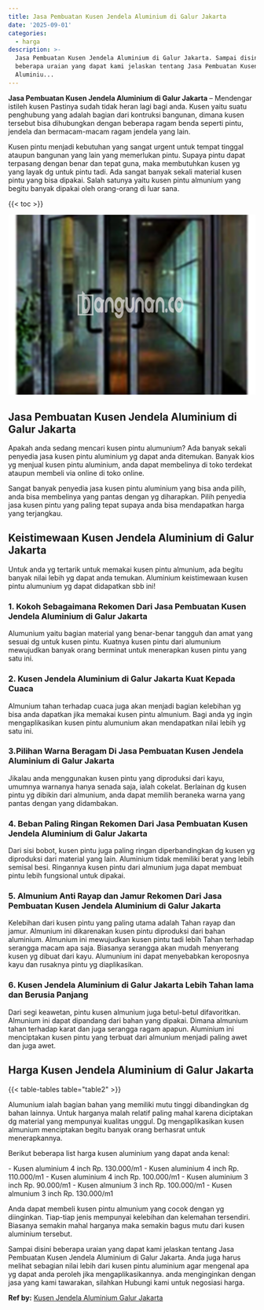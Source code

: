 ```yaml
---
title: Jasa Pembuatan Kusen Jendela Aluminium di Galur Jakarta
date: '2025-09-01'
categories:
  - harga
description: >-
  Jasa Pembuatan Kusen Jendela Aluminium di Galur Jakarta. Sampai disini
  beberapa uraian yang dapat kami jelaskan tentang Jasa Pembuatan Kusen Jendela
  Aluminiu...
---
```


**Jasa Pembuatan Kusen Jendela Aluminium di Galur Jakarta** – Mendengar istileh kusen Pastinya sudah tidak heran lagi bagi anda. Kusen yaitu suatu penghubung yang adalah bagian dari kontruksi bangunan, dimana kusen tersebut bisa dihubungkan dengan beberapa ragam benda seperti pintu, jendela dan bermacam-macam ragam jendela yang lain.

Kusen pintu menjadi kebutuhan yang sangat urgent untuk tempat tinggal ataupun bangunan yang lain yang memerlukan pintu. Supaya pintu dapat terpasang dengan benar dan tepat guna, maka membutuhkan kusen yg yang layak dg untuk pintu tadi. Ada sangat banyak sekali material kusen pintu yang bisa dipakai. Salah satunya yaitu kusen pintu almunium yang begitu banyak dipakai oleh orang-orang di luar sana.

{{< toc >}}

![Jasa Pembuatan Kusen Jendela Aluminium di Galur Jakarta](/images/harga-kusen-jendela-alumunium-09.png)

## Jasa Pembuatan Kusen Jendela Aluminium di Galur Jakarta

Apakah anda sedang mencari kusen pintu alumunium? Ada banyak sekali penyedia jasa kusen pintu aluminium yg dapat anda ditemukan. Banyak kios yg menjual kusen pintu aluminium, anda dapat membelinya di toko terdekat ataupun membeli via online di toko online.

Sangat banyak penyedia jasa kusen pintu aluminium yang bisa anda pilih, anda bisa membelinya yang pantas dengan yg diharapkan. Pilih penyedia jasa kusen pintu yang paling tepat supaya anda bisa mendapatkan harga yang terjangkau.

## Keistimewaan Kusen Jendela Aluminium di Galur Jakarta

Untuk anda yg tertarik untuk memakai kusen pintu almunium, ada begitu banyak nilai lebih yg dapat anda temukan. Aluminium keistimewaan kusen pintu alumunium yg dapat didapatkan sbb ini!

### 1\. Kokoh Sebagaimana Rekomen Dari Jasa Pembuatan Kusen Jendela Aluminium di Galur Jakarta

Alumunium yaitu bagian material yang benar-benar tangguh dan amat yang sesuai dg untuk kusen pintu. Kuatnya kusen pintu dari alumunium mewujudkan banyak orang berminat untuk menerapkan kusen pintu yang satu ini.

### 2\. Kusen Jendela Aluminium di Galur Jakarta Kuat Kepada Cuaca

Almunium tahan terhadap cuaca juga akan menjadi bagian kelebihan yg bisa anda dapatkan jika memakai kusen pintu almunium. Bagi anda yg ingin mengaplikasikan kusen pintu alumunium akan mendapatkan nilai lebih yg satu ini.

### 3.Pilihan Warna Beragam Di Jasa Pembuatan Kusen Jendela Aluminium di Galur Jakarta

Jikalau anda menggunakan kusen pintu yang diproduksi dari kayu, umumnya warnanya hanya senada saja, ialah cokelat. Berlainan dg kusen pintu yg dibikin dari almunium, anda dapat memilih beraneka warna yang pantas dengan yang didambakan.

### 4\. Beban Paling Ringan Rekomen Dari Jasa Pembuatan Kusen Jendela Aluminium di Galur Jakarta

Dari sisi bobot, kusen pintu juga paling ringan diperbandingkan dg kusen yg diproduksi dari material yang lain. Aluminium tidak memiliki berat yang lebih semisal besi. Ringannya kusen pintu dari almunium juga dapat membuat pintu lebih fungsional untuk dipakai.

### 5\. Almunium Anti Rayap dan Jamur Rekomen Dari Jasa Pembuatan Kusen Jendela Aluminium di Galur Jakarta

Kelebihan dari kusen pintu yang paling utama adalah Tahan rayap dan jamur. Almunium ini dikarenakan kusen pintu diproduksi dari bahan aluminium. Almunium ini mewujudkan kusen pintu tadi lebih Tahan terhadap serangga macam apa saja. Biasanya serangga akan mudah menyerang kusen yg dibuat dari kayu. Alumunium ini dapat menyebabkan keroposnya kayu dan rusaknya pintu yg diaplikasikan.

### 6\. Kusen Jendela Aluminium di Galur Jakarta Lebih Tahan lama dan Berusia Panjang

Dari segi keawetan, pintu kusen almunium juga betul-betul difavoritkan. Almunium ini dapat dipandang dari bahan yang dipakai. Dimana almunium tahan terhadap karat dan juga serangga ragam apapun. Aluminium ini menciptakan kusen pintu yang terbuat dari almunium menjadi paling awet dan juga awet.

## Harga Kusen Jendela Aluminium di Galur Jakarta

{{< table-tables table="table2" >}}

Alumunium ialah bagian bahan yang memiliki mutu tinggi dibandingkan dg bahan lainnya. Untuk harganya malah relatif paling mahal karena diciptakan dg material yang mempunyai kualitas unggul. Dg mengaplikasikan kusen almunium menciptakan begitu banyak orang berhasrat untuk menerapkannya.

Berikut beberapa list harga kusen aluminium yang dapat anda kenal:

\- Kusen aluminium 4 inch Rp. 130.000/m1 - Kusen aluminium 4 inch Rp. 110.000/m1 - Kusen aluminium 4 inch Rp. 100.000/m1 - Kusen aluminium 3 inch Rp. 90.000/m1 - Kusen almunium 3 inch Rp. 100.000/m1 - Kusen almunium 3 inch Rp. 130.000/m1

Anda dapat membeli kusen pintu almunium yang cocok dengan yg diinginkan. Tiap-tiap jenis mempunyai kelebihan dan kelemahan tersendiri. Biasanya semakin mahal harganya maka semakin bagus mutu dari kusen aluminium tersebut.

Sampai disini beberapa uraian yang dapat kami jelaskan tentang Jasa Pembuatan Kusen Jendela Aluminium di Galur Jakarta. Anda juga harus melihat sebagian nilai lebih dari kusen pintu aluminium agar mengenal apa yg dapat anda peroleh jika mengaplikasikannya. anda menginginkan dengan jasa yang kami tawarakan, silahkan Hubungi kami untuk negosiasi harga.

**Ref by:** [Kusen Jendela Aluminium Galur Jakarta](https://id.wikipedia.org/wiki/Kusen)

